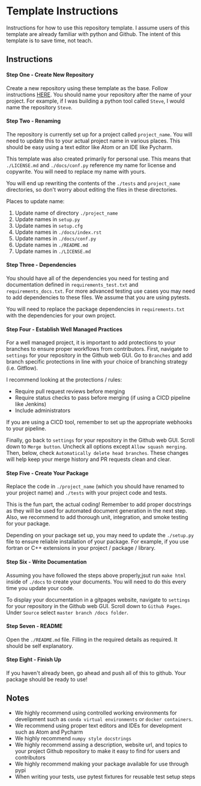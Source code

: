 # Template Instructions

Instructions for how to use this repository template. I assume users of this
template are already familiar with python and Github. The intent of this
template is to save time, not teach.

## Instructions

#### Step One - Create New  Repository

Create a new repository using these template as the base. Follow instructions
[HERE](https://docs.github.com/en/github/creating-cloning-and-archiving-repositories/creating-a-repository-from-a-template).
You should name your repository after the name of your project. For example, if
I was building a python tool called `Steve`, I would name the repository `Steve`.

#### Step Two - Renaming

The repository is currently set up for a project called `project_name`. You will
need to update this to your actual project name in various places. This should
be easy using a text editor like Atom or an IDE like Pycharm.

This template was also created primarily for personal use. This means that
`./LICENSE.md` and `./docs/conf.py` reference my name for license and copywrite.
You will need to replace my name with yours.

You will end up rewriting the contents of the `./tests` and `project_name`
directories, so don't worry about editing the files in these directories.

Places to update name:
1. Update name of directory `./project_name`
2. Update names in `setup.py`
3. Update names in `setup.cfg`
4. Update names in `./docs/index.rst`
4. Update names in `./docs/conf.py`
5. Update names in `./README.md`
6. Update names in `./LICENSE.md`

#### Step Three - Dependencies

You should have all of the dependencies you need for testing and documentation
defined in `requirements_test.txt` and `requirements_docs.txt`. For more advanced
testing use cases you may need to add dependencies to these files. We assume
that you are using pytests.

You will need to replace the package dependencies in `requirements.txt` with the
dependencies for your own project.

#### Step Four - Establish Well  Managed Practices

For a well managed project, it is important to add protections to your branches
to ensure proper workflows from contributors. First, navigate to `settings`
for your repository in the Github web GUI. Go to `Branches` and add branch
specific protections in line with your choice of branching strategy
(i.e. Gitflow).

I recommend looking at the protections / rules:
* Require pull request reviews before merging
* Require status checks to pass before merging (if using a CICD pipeline like Jenkins)
* Include administrators

If you are using a CICD tool, remember to set up the appropriate webhooks to
your pipeline.

Finally, go back to `settings` for your repository in the Github web GUI.
Scroll down to `Merge button`. Uncheck all options except
`Allow squash merging`. Then,  below, check
`Automatically delete head branches`. These changes will help keep your merge
history and PR requests clean and clear.

#### Step Five - Create Your Package

Replace the code in `./project_name` (which you should have renamed to your
project name) and `./tests` with your project code and tests.

This is the fun part, the actual coding! Remember to add proper docstrings as
they will be used for automated  document generation in the next step. Also,
we recommend to add thorough unit, integration, and smoke  testing for your
package.

Depending on your package set up, you may need  to update the `./setup.py` file
to ensure reliable installation of your package. For example, if you use fortran
or C++ extensions in your project / package / library.

#### Step Six - Write Documentation

Assuming you have followed the steps above properly,jsut run `make html` inside
of `./docs` to create your documents. You will need to do this every time you
update your code.

To display your documentation in a gitpages website, navigate to `settings`
for your repository in the Github web GUI. Scroll down to `Github Pages`.
Under `Source` select `master branch /docs folder`.

#### Step Seven - README

Open the `./README.md` file. Filling in the required details as required. It
should be self explanatory.

#### Step Eight - Finish Up

If you haven't already been, go ahead and push all of this to github. Your
package should be ready to use!

## Notes

* We highly recommend using controlled working environments for develipment such
as `conda virtual environments` or `docker containers`.
* We recommend using proper text editors and IDEs for development such as Atom
and Pycharm
* We highly recommend `numpy style docstrings`
* We highly recommend assing a description, website url, and topics to your project
Github repository to make it easy to find for users and contributors
* We highly recommend making your package available for use through pypi  
* When writing your tests, use pytest fixtures for reusable test setup steps
